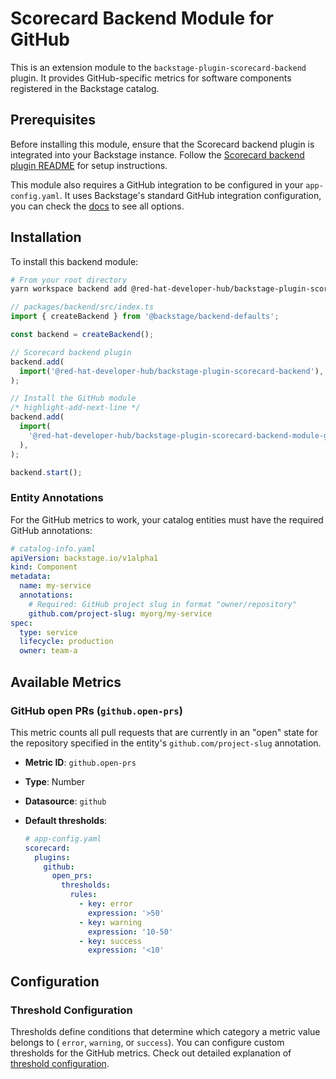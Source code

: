 # Scorecard Backend Module for GitHub

This is an extension module to the `backstage-plugin-scorecard-backend` plugin. It provides GitHub-specific metrics for software components registered in the Backstage catalog.

## Prerequisites

Before installing this module, ensure that the Scorecard backend plugin is integrated into your Backstage instance. Follow the [Scorecard backend plugin README](../scorecard-backend/README.md) for setup instructions.

This module also requires a GitHub integration to be configured in your `app-config.yaml`. It uses Backstage's standard GitHub integration configuration, you can check the [docs](https://backstage.io/docs/integrations/github/locations/#configuration) to see all options.

## Installation

To install this backend module:

```bash
# From your root directory
yarn workspace backend add @red-hat-developer-hub/backstage-plugin-scorecard-backend-module-github
```

```ts
// packages/backend/src/index.ts
import { createBackend } from '@backstage/backend-defaults';

const backend = createBackend();

// Scorecard backend plugin
backend.add(
  import('@red-hat-developer-hub/backstage-plugin-scorecard-backend'),
);

// Install the GitHub module
/* highlight-add-next-line */
backend.add(
  import(
    '@red-hat-developer-hub/backstage-plugin-scorecard-backend-module-github'
  ),
);

backend.start();
```

### Entity Annotations

For the GitHub metrics to work, your catalog entities must have the required GitHub annotations:

```yaml
# catalog-info.yaml
apiVersion: backstage.io/v1alpha1
kind: Component
metadata:
  name: my-service
  annotations:
    # Required: GitHub project slug in format "owner/repository"
    github.com/project-slug: myorg/my-service
spec:
  type: service
  lifecycle: production
  owner: team-a
```

## Available Metrics

### GitHub open PRs (`github.open-prs`)

This metric counts all pull requests that are currently in an "open" state for the repository specified in the entity's `github.com/project-slug` annotation.

- **Metric ID**: `github.open-prs`
- **Type**: Number
- **Datasource**: `github`
- **Default thresholds**:

  ```yaml
  # app-config.yaml
  scorecard:
    plugins:
      github:
        open_prs:
          thresholds:
            rules:
              - key: error
                expression: '>50'
              - key: warning
                expression: '10-50'
              - key: success
                expression: '<10'
  ```

## Configuration

### Threshold Configuration

Thresholds define conditions that determine which category a metric value belongs to ( `error`, `warning`, or `success`). You can configure custom thresholds for the GitHub metrics. Check out detailed explanation of [threshold configuration](../scorecard-backend/docs/thresholds.md).
